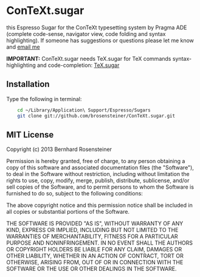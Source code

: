 # ConTeXt.sugar

this Espresso Sugar for the ConTeXt typesetting system by Pragma ADE (complete code-sense, navigator view, code folding and syntax highlighting). If someone has suggestions or questions please let me know and [email me](mailto:brosensteiner@gmail.com)

**IMPORTANT:** ConTeXt.sugar needs TeX.sugar for TeX commands syntax-highlighting and code-completion: [TeX.sugar](https://github.com/brosensteiner/TeX.sugar)


## Installation

Type the following in terminal:

```bash
    cd ~/Library/Application\ Support/Espresso/Sugars
    git clone git://github.com/brosensteiner/ConTeXt.sugar.git
```

## MIT License

Copyright (c) 2013 Bernhard Rosensteiner

Permission is hereby granted, free of charge, to any person obtaining a copy of this software and associated documentation files (the "Software"), to deal in the Software without restriction, including without limitation the rights to use, copy, modify, merge, publish, distribute, sublicense, and/or sell copies of the Software, and to permit persons to whom the Software is furnished to do so, subject to the following conditions:

The above copyright notice and this permission notice shall be included in all copies or substantial portions of the Software.

THE SOFTWARE IS PROVIDED "AS IS", WITHOUT WARRANTY OF ANY KIND, EXPRESS OR IMPLIED, INCLUDING BUT NOT LIMITED TO THE WARRANTIES OF MERCHANTABILITY, FITNESS FOR A PARTICULAR PURPOSE AND NONINFRINGEMENT. IN NO EVENT SHALL THE AUTHORS OR COPYRIGHT HOLDERS BE LIABLE FOR ANY CLAIM, DAMAGES OR OTHER LIABILITY, WHETHER IN AN ACTION OF CONTRACT, TORT OR OTHERWISE, ARISING FROM, OUT OF OR IN CONNECTION WITH THE SOFTWARE OR THE USE OR OTHER DEALINGS IN THE SOFTWARE.


